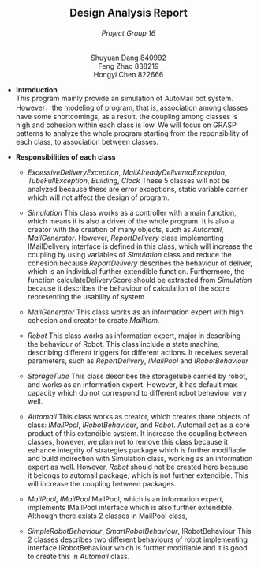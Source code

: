 ## <center>  Design Analysis Report </center>
######  <center> Project Group 16 </center>
<center> Shuyuan Dang 840992 </center>

<center> Feng Zhao 838219</center>

<center> Hongyi Chen 822666</center>



- **Introduction**  
 This program mainly provide an simulation of AutoMail bot system. However，the modeling of program, that is, association among classes have some shortcomings, as a result, the coupling among classes is high and cohesion within each class is low. We will focus on GRASP patterns to analyze the whole program starting from the reponsibility of each class, to association between classes.

- **Responsibilities of each class**
    - _ExcessiveDeliveryException_, _MailAlreadyDeliveredException_, _TubeFullException_, _Building_, _Clock_
    These 5 classes will not be analyzed because these are error exceptions, static variable carrier which will not affect the design of program.

    - _Simulation_
    This class works as a controller with a main function, which means it is also a driver of the whole program. It is also a creator with the creation of many objects, such as _Automail_, _MailGenerator_. However, _ReportDelivery_ class implementing IMailDelivery interface is defined in this class, which will increase the coupling by using variables of _Simulation_ class and reduce the cohesion because _ReportDelivery_ describes the behaviour of deliver, which is an individual further extendible function. Furthermore, the function calculateDeliveryScore should be extracted from _Simulation_ because it describes the behaviour of calculation of the score representing the usability of system.

    - _MailGenerator_
      This class works as an information expert with high cohesion and creator to create _MailItem_.

    - _Robot_
      This class works as information expert, major in describing the behaviour of Robot. This class include a state machine, describing different triggers for different actions. It receives several parameters, such as _ReportDelivery_, _IMailPool_ and _IRobotBehaviour_

    - _StorageTube_
      This class describes the storagetube carried by robot, and works as an information expert. However, it has default max capacity which do not correspond to different robot behaviour very well.

    - _Automail_
    This class works as creator, which creates three objects of class: _IMailPool_, _IRobotBehaviour_, and _Robot_. Automail act as a core product of this extendible system. It increase the coupling between classes, however, we plan not to remove this class because it eahance integrity of strategies package which is further modifiable and build indirection with Simulation class, working as an information expert as well. However, _Robot_ should not be created here because it belongs to automail package, which is not further extendible. This will increase the coupling between packages.

    - _MailPool_, _IMailPool_
    MailPool, which is an information expert, implements IMailPool interface which is also further extendible. Although there exists 2 classes in MailPool class,

    - _SimpleRobotBehaviour_, _SmartRobotBehaviour_, IRobotBehaviour
    This 2 classes describes two different behaviours of robot implementing interface IRobotBehaviour which is further modifiable and it is good to create this in _Automail_ class.
